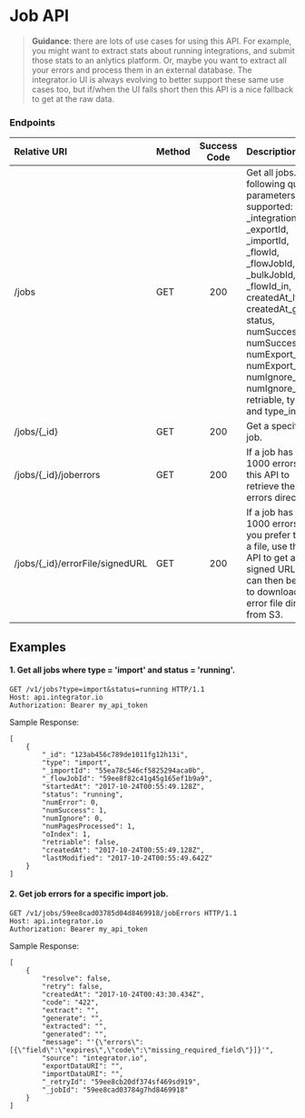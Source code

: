 Job API
===========
>**Guidance**: there are lots of use cases for using this API.  For example, you might want to extract stats about running integrations, and submit those stats to an anlytics platform.  Or, maybe you want to extract all your errors and process them in an external database.  The integrator.io UI is always evolving to better support these same use cases too, but if/when the UI falls short then this API is a nice fallback to get at the raw data. 


### Endpoints
| Relative URI| Method | Success Code | Description|
|:-----------|:-------|:------------:|:-------------|
|/jobs|GET|200|Get all jobs.  The following query parameters are supported: _integrationId, _exportId, _importId, _flowId, _flowJobId, _bulkJobId, _flowId_in, createdAt_lte, createdAt_gte, status, numSuccess_lte, numSuccess_gte, numExport_lte, numExport_gte, numIgnore_lte, numIgnore_gte, retriable, type, and type_in|
|/jobs/{_id}|GET|200|Get a specific job.|
|/jobs/{_id}/joberrors|GET|200|If a job has <= 1000 errors use this API to retrieve the errors directly.|
|/jobs/{_id}/errorFile/signedURL|GET|200|If a job has > 1000 errors, or you prefer to get a file, use this API to get a signed URL that can then be used to download an error file directly from S3.|


## Examples

#### 1.  Get all jobs where type = 'import' and status = 'running'.

```
GET /v1/jobs?type=import&status=running HTTP/1.1
Host: api.integrator.io
Authorization: Bearer my_api_token
```

Sample Response:

```
[
    {
        "_id": "123ab456c789de1011fg12h13i",
        "type": "import",
        "_importId": "55ea78c546cf5825294aca0b",
        "_flowJobId": "59ee8f82c41g45g165ef1b9a9",
        "startedAt": "2017-10-24T00:55:49.128Z",
        "status": "running",
        "numError": 0,
        "numSuccess": 1,
        "numIgnore": 0,
        "numPagesProcessed": 1,
        "oIndex": 1,
        "retriable": false,
        "createdAt": "2017-10-24T00:55:49.128Z",
        "lastModified": "2017-10-24T00:55:49.642Z"
    }
]
```

#### 2.  Get job errors for a specific import job.

```
GET /v1/jobs/59ee8cad03785d04d8469918/jobErrors HTTP/1.1
Host: api.integrator.io
Authorization: Bearer my_api_token
```

Sample Response:
```
[
    {
        "resolve": false,
        "retry": false,
        "createdAt": "2017-10-24T00:43:30.434Z",
        "code": "422",
        "extract": "",
        "generate": "",
        "extracted": "",
        "generated": "",
        "message": "'{\"errors\":[{\"field\":\"expires\",\"code\":\"missing_required_field\"}]}'",
        "source": "integrator.io",
        "exportDataURI": "",
        "importDataURI": "",
        "_retryId": "59ee8cb20df374sf469sd919",
        "_jobId": "59ee8cad03784g7hd8469918"
    }
]
```
